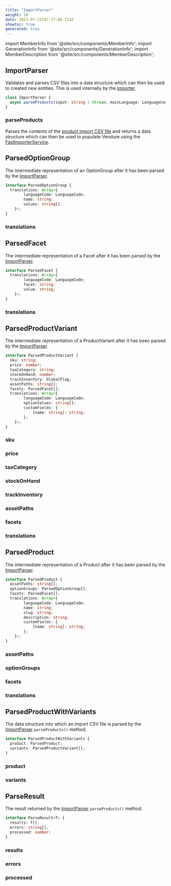 ```yaml
---
title: "ImportParser"
weight: 10
date: 2023-07-21T07:17:00.713Z
showtoc: true
generated: true
---
```

<!-- This file was generated from the Vendure source. Do not modify. Instead, re-run the "docs:build" script -->
import MemberInfo from '@site/src/components/MemberInfo';
import GenerationInfo from '@site/src/components/GenerationInfo';
import MemberDescription from '@site/src/components/MemberDescription';


## ImportParser

<GenerationInfo sourceFile="packages/core/src/data-import/providers/import-parser/import-parser.ts" sourceLine="152" packageName="@vendure/core" />

Validates and parses CSV files into a data structure which can then be used to created new entities.
This is used internally by the <a href='/docs/reference/typescript-api/import-export/importer#importer'>Importer</a>.

```ts title="Signature"
class ImportParser {
  async parseProducts(input: string | Stream, mainLanguage: LanguageCode = this.configService.defaultLanguageCode) => Promise<ParseResult<ParsedProductWithVariants>>;
}
```

<div className="members-wrapper">

### parseProducts

<MemberInfo kind="method" type="(input: string | Stream, mainLanguage: <a href='/docs/reference/typescript-api/common/language-code#languagecode'>LanguageCode</a> = this.configService.defaultLanguageCode) => Promise&#60;<a href='/docs/reference/typescript-api/import-export/import-parser#parseresult'>ParseResult</a>&#60;<a href='/docs/reference/typescript-api/import-export/import-parser#parsedproductwithvariants'>ParsedProductWithVariants</a>&#62;&#62;"   />

Parses the contents of the [product import CSV file](/docs/developer-guide/importing-product-data/#product-import-format) and
returns a data structure which can then be used to populate Vendure using the <a href='/docs/reference/typescript-api/import-export/fast-importer-service#fastimporterservice'>FastImporterService</a>.


</div>


## ParsedOptionGroup

<GenerationInfo sourceFile="packages/core/src/data-import/providers/import-parser/import-parser.ts" sourceLine="45" packageName="@vendure/core" />

The intermediate representation of an OptionGroup after it has been parsed
by the <a href='/docs/reference/typescript-api/import-export/import-parser#importparser'>ImportParser</a>.

```ts title="Signature"
interface ParsedOptionGroup {
  translations: Array<{
        languageCode: LanguageCode;
        name: string;
        values: string[];
    }>;
}
```

<div className="members-wrapper">

### translations

<MemberInfo kind="property" type="Array&#60;{         languageCode: <a href='/docs/reference/typescript-api/common/language-code#languagecode'>LanguageCode</a>;         name: string;         values: string[];     }&#62;"   />




</div>


## ParsedFacet

<GenerationInfo sourceFile="packages/core/src/data-import/providers/import-parser/import-parser.ts" sourceLine="61" packageName="@vendure/core" />

The intermediate representation of a Facet after it has been parsed
by the <a href='/docs/reference/typescript-api/import-export/import-parser#importparser'>ImportParser</a>.

```ts title="Signature"
interface ParsedFacet {
  translations: Array<{
        languageCode: LanguageCode;
        facet: string;
        value: string;
    }>;
}
```

<div className="members-wrapper">

### translations

<MemberInfo kind="property" type="Array&#60;{         languageCode: <a href='/docs/reference/typescript-api/common/language-code#languagecode'>LanguageCode</a>;         facet: string;         value: string;     }&#62;"   />




</div>


## ParsedProductVariant

<GenerationInfo sourceFile="packages/core/src/data-import/providers/import-parser/import-parser.ts" sourceLine="77" packageName="@vendure/core" />

The intermediate representation of a ProductVariant after it has been parsed
by the <a href='/docs/reference/typescript-api/import-export/import-parser#importparser'>ImportParser</a>.

```ts title="Signature"
interface ParsedProductVariant {
  sku: string;
  price: number;
  taxCategory: string;
  stockOnHand: number;
  trackInventory: GlobalFlag;
  assetPaths: string[];
  facets: ParsedFacet[];
  translations: Array<{
        languageCode: LanguageCode;
        optionValues: string[];
        customFields: {
            [name: string]: string;
        };
    }>;
}
```

<div className="members-wrapper">

### sku

<MemberInfo kind="property" type="string"   />


### price

<MemberInfo kind="property" type="number"   />


### taxCategory

<MemberInfo kind="property" type="string"   />


### stockOnHand

<MemberInfo kind="property" type="number"   />


### trackInventory

<MemberInfo kind="property" type="GlobalFlag"   />


### assetPaths

<MemberInfo kind="property" type="string[]"   />


### facets

<MemberInfo kind="property" type="<a href='/docs/reference/typescript-api/import-export/import-parser#parsedfacet'>ParsedFacet</a>[]"   />


### translations

<MemberInfo kind="property" type="Array&#60;{         languageCode: <a href='/docs/reference/typescript-api/common/language-code#languagecode'>LanguageCode</a>;         optionValues: string[];         customFields: {             [name: string]: string;         };     }&#62;"   />




</div>


## ParsedProduct

<GenerationInfo sourceFile="packages/core/src/data-import/providers/import-parser/import-parser.ts" sourceLine="102" packageName="@vendure/core" />

The intermediate representation of a Product after it has been parsed
by the <a href='/docs/reference/typescript-api/import-export/import-parser#importparser'>ImportParser</a>.

```ts title="Signature"
interface ParsedProduct {
  assetPaths: string[];
  optionGroups: ParsedOptionGroup[];
  facets: ParsedFacet[];
  translations: Array<{
        languageCode: LanguageCode;
        name: string;
        slug: string;
        description: string;
        customFields: {
            [name: string]: string;
        };
    }>;
}
```

<div className="members-wrapper">

### assetPaths

<MemberInfo kind="property" type="string[]"   />


### optionGroups

<MemberInfo kind="property" type="<a href='/docs/reference/typescript-api/import-export/import-parser#parsedoptiongroup'>ParsedOptionGroup</a>[]"   />


### facets

<MemberInfo kind="property" type="<a href='/docs/reference/typescript-api/import-export/import-parser#parsedfacet'>ParsedFacet</a>[]"   />


### translations

<MemberInfo kind="property" type="Array&#60;{         languageCode: <a href='/docs/reference/typescript-api/common/language-code#languagecode'>LanguageCode</a>;         name: string;         slug: string;         description: string;         customFields: {             [name: string]: string;         };     }&#62;"   />




</div>


## ParsedProductWithVariants

<GenerationInfo sourceFile="packages/core/src/data-import/providers/import-parser/import-parser.ts" sourceLine="125" packageName="@vendure/core" />

The data structure into which an import CSV file is parsed by the
<a href='/docs/reference/typescript-api/import-export/import-parser#importparser'>ImportParser</a> `parseProducts()` method.

```ts title="Signature"
interface ParsedProductWithVariants {
  product: ParsedProduct;
  variants: ParsedProductVariant[];
}
```

<div className="members-wrapper">

### product

<MemberInfo kind="property" type="<a href='/docs/reference/typescript-api/import-export/import-parser#parsedproduct'>ParsedProduct</a>"   />


### variants

<MemberInfo kind="property" type="<a href='/docs/reference/typescript-api/import-export/import-parser#parsedproductvariant'>ParsedProductVariant</a>[]"   />




</div>


## ParseResult

<GenerationInfo sourceFile="packages/core/src/data-import/providers/import-parser/import-parser.ts" sourceLine="137" packageName="@vendure/core" />

The result returned by the <a href='/docs/reference/typescript-api/import-export/import-parser#importparser'>ImportParser</a> `parseProducts()` method.

```ts title="Signature"
interface ParseResult<T> {
  results: T[];
  errors: string[];
  processed: number;
}
```

<div className="members-wrapper">

### results

<MemberInfo kind="property" type="T[]"   />


### errors

<MemberInfo kind="property" type="string[]"   />


### processed

<MemberInfo kind="property" type="number"   />




</div>
